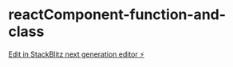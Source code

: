 # reactComponent-function-and-class

[Edit in StackBlitz next generation editor ⚡️](https://stackblitz.com/~/github.com/dagimalemux/reactComponent-function-and-class)